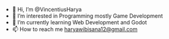 - 👋 Hi, I’m @VincentiusHarya
- 👀 I’m interested in Programming mostly Game Development
- 🌱 I’m currently learning Web Development and Godot
- 📫 How to reach me haryawibisana12@gmail.com

<!---
VincentiusHarya/VincentiusHarya is a ✨ special ✨ repository because its `README.md` (this file) appears on your GitHub profile.
You can click the Preview link to take a look at your changes.
--->
